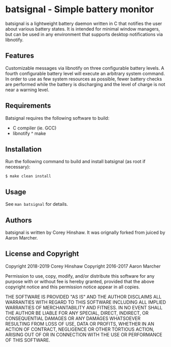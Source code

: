 batsignal - Simple battery monitor
==================================
batsignal is a lightweight battery daemon written in C that notifies the user
about various battery states. It is intended for minimal window managers, but
can be used in any environment that supports desktop notifications via
libnotify.

Features
--------
Customizable messages via libnotify on three configurable battery levels. A
fourth configurable battery level will execute an arbitrary system command. In
order to use as few system resources as possible, fewer battery checks are
performed while the battery is discharging and the level of charge is not near a
warning level.

Requirements
------------
Batsignal requires the following software to build:

  * C compiler (ie. GCC)
  * libnotify
  ^ make

Installation
------------
Run the following command to build and install batsignal (as root if necessary):

    $ make clean install

Usage
-----
See `man batsignal` for details.

Authors
-------
batsignal is written by Corey Hinshaw. It was orignally forked from juiced by
Aaron Marcher.

License and Copyright
---------------------
Copyright 2018-2019 Corey Hinshaw
Copyright 2016-2017 Aaron Marcher

Permission to use, copy, modify, and/or distribute this software for any
purpose with or without fee is hereby granted, provided that the above
copyright notice and this permission notice appear in all copies.

THE SOFTWARE IS PROVIDED "AS IS" AND THE AUTHOR DISCLAIMS ALL WARRANTIES
WITH REGARD TO THIS SOFTWARE INCLUDING ALL IMPLIED WARRANTIES OF
MERCHANTABILITY AND FITNESS. IN NO EVENT SHALL THE AUTHOR BE LIABLE FOR ANY
SPECIAL, DIRECT, INDIRECT, OR CONSEQUENTIAL DAMAGES OR ANY DAMAGES
WHATSOEVER RESULTING FROM LOSS OF USE, DATA OR PROFITS, WHETHER IN AN
ACTION OF CONTRACT, NEGLIGENCE OR OTHER TORTIOUS ACTION, ARISING OUT OF OR
IN CONNECTION WITH THE USE OR PERFORMANCE OF THIS SOFTWARE.

